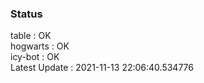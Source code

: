 ### Status


table : OK  
hogwarts : OK  
icy-bot : OK  
Latest Update : 2021-11-13 22:06:40.534776
